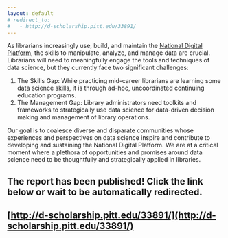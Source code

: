 ```yaml
---
layout: default
# redirect_to:
#   - http://d-scholarship.pitt.edu/33891/
---
```


As librarians increasingly use, build, and maintain the [National Digital Platform](https://www.imls.gov/issues/national-issues/national-digital-platform), the skills to manipulate, analyze, and manage data are crucial. Librarians will need to meaningfully engage the tools and techniques of data science, but they currently face two significant challenges:

1. The Skills Gap: While practicing mid-career librarians are learning some data science skills, it is through ad­-hoc, uncoordinated continuing education programs.
2. The Management Gap: Library administrators need toolkits and frameworks to strategically use data science for data­-driven decision making and management of library operations.

Our goal is to coalesce diverse and disparate communities whose experiences and perspectives on data science inspire and contribute to developing and sustaining the National Digital Platform. We are at a critical moment where a plethora of opportunities and promises around data science need to be thoughtfully and strategically applied in libraries.

## The report has been published! Click the link below or wait to be automatically redirected.
## [http://d-scholarship.pitt.edu/33891/](http://d-scholarship.pitt.edu/33891/)

<!--
![SIS Logo](/images/sis.png) ![IMLS Logo](/images/imls.jpg) ![NSCU Logo](/images/ncsu.jpeg) ![Data and Society Logo](/images/d&s.png)
-->
